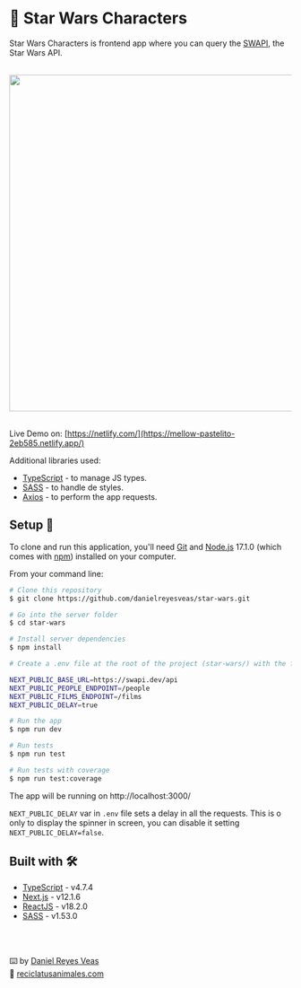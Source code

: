 # 🌌 Star Wars Characters

Star Wars Characters is frontend app where you can query the [SWAPI](https://swapi.dev/), the Star Wars API.

<br />

<div align="center"><img src="https://i.ibb.co/jL8tvBy/bg.png" width=600></div>
<br />

Live Demo on: [https://netlify.com/](https://mellow-pastelito-2eb585.netlify.app/)

Additional libraries used:

-   [TypeScript](https://www.typescriptlang.org/) - to manage JS types.
-   [SASS](https://sass-lang.com/) - to handle de styles.
-   [Axios](https://axios-http.com/es/docs/intro) - to perform the app requests.

## Setup 🚀

To clone and run this application, you'll need [Git](https://git-scm.com) and [Node.js](https://nodejs.org/en/download/) 17.1.0 (which comes with [npm](http://npmjs.com)) installed on your computer.

From your command line:

```bash
# Clone this repository
$ git clone https://github.com/danielreyesveas/star-wars.git

# Go into the server folder
$ cd star-wars

# Install server dependencies
$ npm install

# Create a .env file at the root of the project (star-wars/) with the followi content:

NEXT_PUBLIC_BASE_URL=https://swapi.dev/api
NEXT_PUBLIC_PEOPLE_ENDPOINT=/people
NEXT_PUBLIC_FILMS_ENDPOINT=/films
NEXT_PUBLIC_DELAY=true

# Run the app
$ npm run dev

# Run tests
$ npm run test

# Run tests with coverage
$ npm run test:coverage
```

The app will be running on http://localhost:3000/

`NEXT_PUBLIC_DELAY` var in `.env` file sets a delay in all the requests. This is o only to display the spinner in screen, you can disable it setting `NEXT_PUBLIC_DELAY=false`.

## Built with 🛠️

-   [TypeScript](https://www.typescriptlang.org/) - v4.7.4
-   [Next.js](https://nextjs.org/) - v12.1.6
-   [ReactJS](https://reactjs.org/) - v18.2.0
-   [SASS](https://sass-lang.com/) - v1.53.0

<br />
<br />

⌨️ by [Daniel Reyes Veas](https://github.com/danielreyesveas)
<br />
💾 [reciclatusanimales.com](https://reciclatusanimales.com)

<br />
